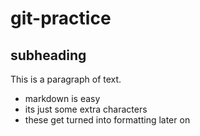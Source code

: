 # git-practice

## subheading
This is a paragraph of text.

- markdown is easy
- its just some extra characters
- these get turned into formatting later on

<!-- This is my part to code in -->







<!-- This is your part to code in -->




<!-- This is johnny's part to code in -->







<!-- This is johnny's part to code in -->



